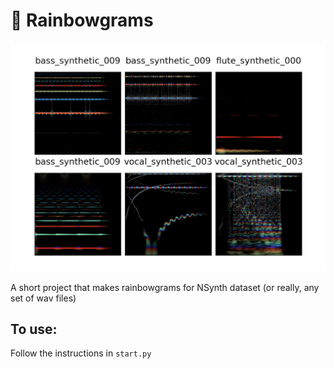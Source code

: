 
# 🌈 Rainbowgrams

![](https://raw.githubusercontent.com/mwufi/rainbowgrams/master/docs/rainbowgram.png)

A short project that makes rainbowgrams for NSynth dataset (or really, any set of wav files)

## To use:

Follow the instructions in `start.py`
